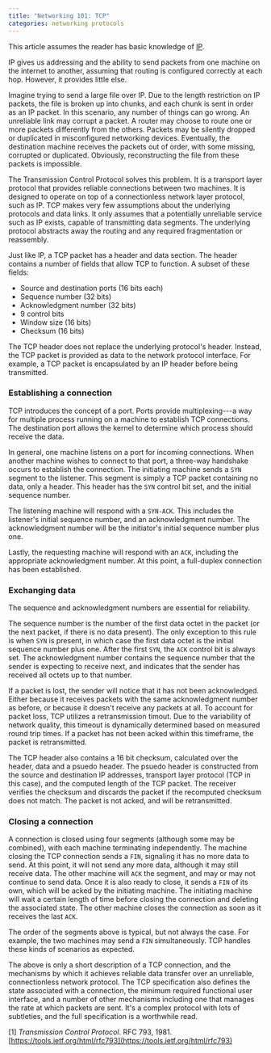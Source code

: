 ```yaml
---
title: "Networking 101: TCP"
categories: networking protocols
---
```


<p class="preface">This article assumes the reader has basic knowledge of <a href="{{ site.url }}{% post_url 2017-10-08-ip %}">IP</a>.</p>

IP gives us addressing and the ability to send packets from one machine on the internet to another, assuming that routing is configured correctly at each hop. However, it provides little else.

Imagine trying to send a large file over IP. Due to the length restriction on IP packets, the file is broken up into chunks, and each chunk is sent in order as an IP packet. In this scenario, any number of things can go wrong. An unreliable link may corrupt a packet. A router may choose to route one or more packets differently from the others. Packets may be silently dropped or duplicated in misconfigured networking devices. Eventually, the destination machine receives the packets out of order, with some missing, corrupted or duplicated. Obviously, reconstructing the file from these packets is impossible.

The Transmission Control Protocol solves this problem. It is a transport layer protocol that provides reliable connections between two machines. It is designed to operate on top of a connectionless network layer protocol, such as IP. TCP makes very few assumptions about the underlying protocols and data links. It only assumes that a potentially unreliable service such as IP exists, capable of transmitting data segments. The underlying protocol abstracts away the routing and any required fragmentation or reassembly.

Just like IP, a TCP packet has a header and data section. The header contains a number of fields that allow TCP to function. A subset of these fields:

* Source and destination ports (16 bits each)
* Sequence number (32 bits)
* Acknowledgment number (32 bits)
* 9 control bits
* Window size (16 bits)
* Checksum (16 bits)

The TCP header does not replace the underlying protocol's header. Instead, the TCP packet is provided as data to the network protocol interface. For example, a TCP packet is encapsulated by an IP header before being transmitted.

### Establishing a connection

TCP introduces the concept of a port. Ports provide multiplexing---a way for multiple process running on a machine to establish TCP connections. The destination port allows the kernel to determine which process should receive the data.

In general, one machine listens on a port for incoming connections. When another machine wishes to connect to that port, a three-way handshake occurs to establish the connection. The initiating machine sends a `SYN` segment to the listener. This segment is simply a TCP packet containing no data, only a header. This header has the `SYN` control bit set, and the initial sequence number.

The listening machine will respond with a `SYN-ACK`. This includes the listener's initial sequence number, and an acknowledgment number. The acknowledgment number will be the initiator's initial sequence number plus one.

Lastly, the requesting machine will respond with an `ACK`, including the appropriate acknowledgment number. At this point, a full-duplex connection has been established.

### Exchanging data

The sequence and acknowledgment numbers are essential for reliability.

The sequence number is the number of the first data octet in the packet (or the next packet, if there is no data present). The only exception to this rule is when `SYN` is present, in which case the first data octet is the initial sequence number plus one. After the first `SYN`, the `ACK` control bit is always set. The acknowledgment number contains the sequence number that the sender is expecting to receive next, and indicates that the sender has received all octets up to that number.

If a packet is lost, the sender will notice that it has not been acknowledged. Either because it receives packets with the same acknowledgment number as before, or because it doesn't receive any packets at all. To account for packet loss, TCP utilizes a retransmission timout. Due to the variability of network quality, this timeout is dynamically determined based on measured round trip times. If a packet has not been acked within this timeframe, the packet is retransmitted.

The TCP header also contains a 16 bit checksum, calculated over the header, data and a psuedo header. The psuedo header is constructed from the source and destination IP addresses, transport layer protocol (TCP in this case), and the computed length of the TCP packet. The receiver verifies the checksum and discards the packet if the recomputed checksum does not match. The packet is not acked, and will be retransmitted.

### Closing a connection

A connection is closed using four segments (although some may be combined), with each machine terminating independently. The machine closing the TCP connection sends a `FIN`, signaling it has no more data to send. At this point, it will not send any more data, although it may still receive data. The other machine will `ACK` the segment, and may or may not continue to send data. Once it is also ready to close, it sends a `FIN` of its own, which will be acked by the initiating machine. The initiating machine will wait a certain length of time before closing the connection and deleting the associated state. The other machine closes the connection as soon as it receives the last `ACK`.

The order of the segments above is typical, but not always the case. For example, the two machines may send a `FIN` simultaneously. TCP handles these kinds of scenarios as expected.

The above is only a short description of a TCP connection, and the mechanisms by which it achieves reliable data transfer over an unreliable, connectionless network protocol. The TCP specification also defines the state associated with a connection, the minimum required functional user interface, and a number of other mechanisms including one that manages the rate at which packets are sent. It's a complex protocol with lots of subtleties, and the full specification is a worthwhile read.

[1] *Transmission Control Protocol*. RFC 793, 1981. [https://tools.ietf.org/html/rfc793](https://tools.ietf.org/html/rfc793)
